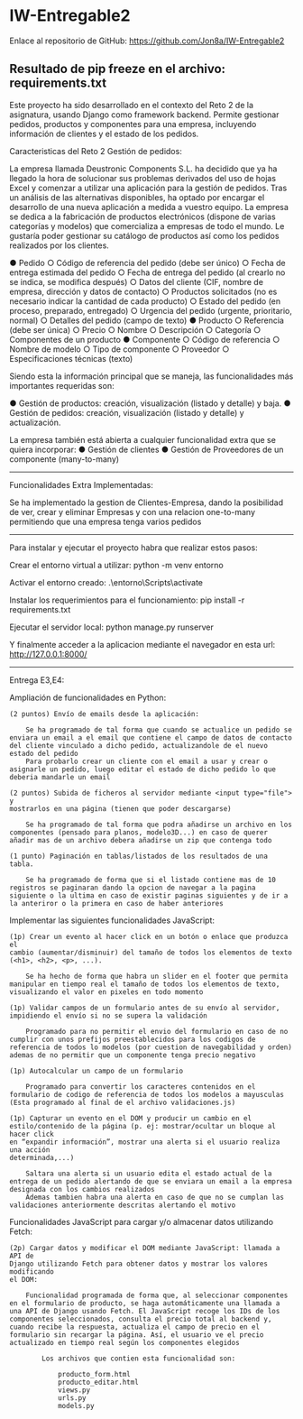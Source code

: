 # IW-Entregable2

Enlace al repositorio de GitHub:
    https://github.com/Jon8a/IW-Entregable2

Resultado de pip freeze en el archivo: requirements.txt
---------------------------------------------------------------------------------------------------------------

Este proyecto ha sido desarrollado en el contexto del Reto 2 de la asignatura, usando Django como framework backend. Permite gestionar pedidos, productos y componentes para una empresa, incluyendo información de clientes y el estado de los pedidos.

Caracteristicas del Reto 2 Gestión de pedidos:

La empresa llamada Deustronic Components S.L. ha decidido que ya ha llegado la hora de
solucionar sus problemas derivados del uso de hojas Excel y comenzar a utilizar una
aplicación para la gestión de pedidos. Tras un análisis de las alternativas disponibles, ha
optado por encargar el desarrollo de una nueva aplicación a medida a vuestro equipo.
La empresa se dedica a la fabricación de productos electrónicos (dispone de varias
categorías y modelos) que comercializa a empresas de todo el mundo. Le gustaría poder
gestionar su catálogo de productos así como los pedidos realizados por los clientes.

● Pedido
    ○ Código de referencia del pedido (debe ser único)
    ○ Fecha de entrega estimada del pedido
    ○ Fecha de entrega del pedido (al crearlo no se indica, se modifica después)
    ○ Datos del cliente (CIF, nombre de empresa, dirección y datos de contacto)
    ○ Productos solicitados (no es necesario indicar la cantidad de cada producto)
    ○ Estado del pedido (en proceso, preparado, entregado)
    ○ Urgencia del pedido (urgente, prioritario, normal)
    ○ Detalles del pedido (campo de texto)
● Producto
    ○ Referencia (debe ser única)
    ○ Precio
    ○ Nombre
    ○ Descripción
    ○ Categoría
    ○ Componentes de un producto
● Componente
    ○ Código de referencia
    ○ Nombre de modelo
    ○ Tipo de componente
    ○ Proveedor
    ○ Especificaciones técnicas (texto)

Siendo esta la información principal que se maneja, las funcionalidades más importantes
requeridas son:

● Gestión de productos: creación, visualización (listado y detalle) y baja.
● Gestión de pedidos: creación, visualización (listado y detalle) y actualización.

La empresa también está abierta a cualquier funcionalidad extra que se quiera incorporar:
● Gestión de clientes
● Gestión de Proveedores de un componente (many-to-many)

-----------------------------------------------------------------------------------------------------------------------------------------------------------------
Funcionalidades Extra Implementadas:

Se ha implementado la gestion de Clientes-Empresa, dando la posibilidad de ver, crear y eliminar Empresas y con una relacion one-to-many permitiendo que una empresa tenga varios pedidos

---------------------------------------------------------------------------------------------------------------------------------------------------------------------

Para instalar y ejecutar el proyecto habra que realizar estos pasos:

Crear el entorno virtual a utilizar:
    python -m venv entorno

Activar el entorno creado:
    .\entorno\Scripts\activate

Instalar los requerimientos para el funcionamiento:
    pip install -r requirements.txt

Ejecutar el servidor local:
    python manage.py runserver

Y finalmente acceder a la aplicacion mediante el navegador en esta url:
    http://127.0.0.1:8000/


----------------------------------------------------------------------------------------------------------------------------------------------------------------------
Entrega E3,E4:

Ampliación de funcionalidades en Python:

    (2 puntos) Envío de emails desde la aplicación:

        Se ha programado de tal forma que cuando se actualice un pedido se enviara un email a el email que contiene el campo de datos de contacto del cliente vinculado a dicho pedido, actualizandole de el nuevo estado del pedido
        Para probarlo crear un cliente con el email a usar y crear o asignarle un pedido, luego editar el estado de dicho pedido lo que deberia mandarle un email

    (2 puntos) Subida de ficheros al servidor mediante <input type="file"> y
    mostrarlos en una página (tienen que poder descargarse)

        Se ha programado de tal forma que podra añadirse un archivo en los componentes (pensado para planos, modelo3D...) en caso de querer añadir mas de un archivo debera añadirse un zip que contenga todo

    (1 punto) Paginación en tablas/listados de los resultados de una tabla.

        Se ha programado de forma que si el listado contiene mas de 10 registros se paginaran dando la opcion de navegar a la pagina siguiente o la ultima en caso de existir paginas siguientes y de ir a la anteriror o la primera en caso de haber anteriores


Implementar las siguientes funcionalidades JavaScript:

    (1p) Crear un evento al hacer click en un botón o enlace que produzca el
    cambio (aumentar/disminuir) del tamaño de todos los elementos de texto
    (<h1>, <h2>, <p>, ...).

        Se ha hecho de forma que habra un slider en el footer que permita manipular en tiempo real el tamaño de todos los elementos de texto, visualizando el valor en pixeles en todo momento
    
    (1p) Validar campos de un formulario antes de su envío al servidor,
    impidiendo el envío si no se supera la validación

        Programado para no permitir el envio del formulario en caso de no cumplir con unos prefijos preestablecidos para los codigos de referencia de todos lo modelos (por cuestion de navegabilidad y orden) ademas de no permitir que un componente tenga precio negativo

    (1p) Autocalcular un campo de un formulario

        Programado para convertir los caracteres contenidos en el formulario de codigo de referencia de todos los modelos a mayusculas (Esta programado al final de el archivo validaciones.js)

    (1p) Capturar un evento en el DOM y producir un cambio en el
    estilo/contenido de la página (p. ej: mostrar/ocultar un bloque al hacer click
    en “expandir información”, mostrar una alerta si el usuario realiza una acción
    determinada,...)

        Saltara una alerta si un usuario edita el estado actual de la entrega de un pedido alertando de que se enviara un email a la empresa designada con los cambios realizados
        Ademas tambien habra una alerta en caso de que no se cumplan las validaciones anteriormente descritas alertando el motivo

Funcionalidades JavaScript para cargar y/o almacenar datos utilizando Fetch:

    (2p) Cargar datos y modificar el DOM mediante JavaScript: llamada a API de
    Django utilizando Fetch para obtener datos y mostrar los valores modificando
    el DOM:

        Funcionalidad programada de forma que, al seleccionar componentes en el formulario de producto, se haga automáticamente una llamada a una API de Django usando Fetch. El JavaScript recoge los IDs de los componentes seleccionados, consulta el precio total al backend y, cuando recibe la respuesta, actualiza el campo de precio en el formulario sin recargar la página. Así, el usuario ve el precio actualizado en tiempo real según los componentes elegidos

            Los archivos que contien esta funcionalidad son:

                producto_form.html
                producto_editar.html
                views.py
                urls.py
                models.py


